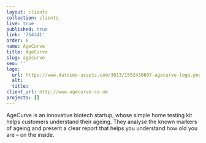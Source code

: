 ```yaml
---
layout: clients
collection: clients
live: true
published: true
link: '754341'
order: 6
name: AgeCurve
title: AgeCurve
slug: agecurve
seo: ''
logo:
  url: https://www.datocms-assets.com/3013/1552430697-agecurve-logo.png
  alt: 
  title: 
client_url: http://www.agecurve.co.uk
projects: []
---
```


AgeCurve is an innovative biotech startup, whose simple home testing kit helps customers understand their ageing. They analyse the known markers of ageing and present a clear report that helps you understand how old you are – on the inside.